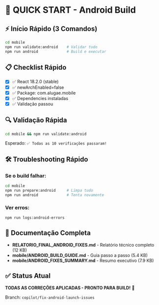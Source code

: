 # 🚀 QUICK START - Android Build

## ⚡ Início Rápido (3 Comandos)

```bash
cd mobile
npm run validate:android    # Validar tudo
npm run android             # Build e executar
```

## 📋 Checklist Rápido

- [x] ✅ React 18.2.0 (stable)
- [x] ✅ newArchEnabled=false
- [x] ✅ Package: com.alugae.mobile
- [x] ✅ Dependencies instaladas
- [x] ✅ Validação passou

## 🔍 Validação Rápida

```bash
cd mobile && npm run validate:android
```

Esperado: `✅ Todas as 10 verificações passaram!`

## 🛠️ Troubleshooting Rápido

### Se o build falhar:

```bash
cd mobile
npm run prepare:android     # Limpa tudo
npm run android             # Tenta novamente
```

### Ver erros:

```bash
npm run logs:android-errors
```

## 📖 Documentação Completa

- **RELATORIO_FINAL_ANDROID_FIXES.md** - Relatório técnico completo (12 KB)
- **mobile/ANDROID_BUILD_GUIDE.md** - Guia passo a passo (5.4 KB)
- **mobile/ANDROID_FIXES_SUMMARY.md** - Resumo executivo (7.9 KB)

## ✅ Status Atual

**TODAS AS CORREÇÕES APLICADAS - PRONTO PARA BUILD!** 🚀

Branch: `copilot/fix-android-launch-issues`
